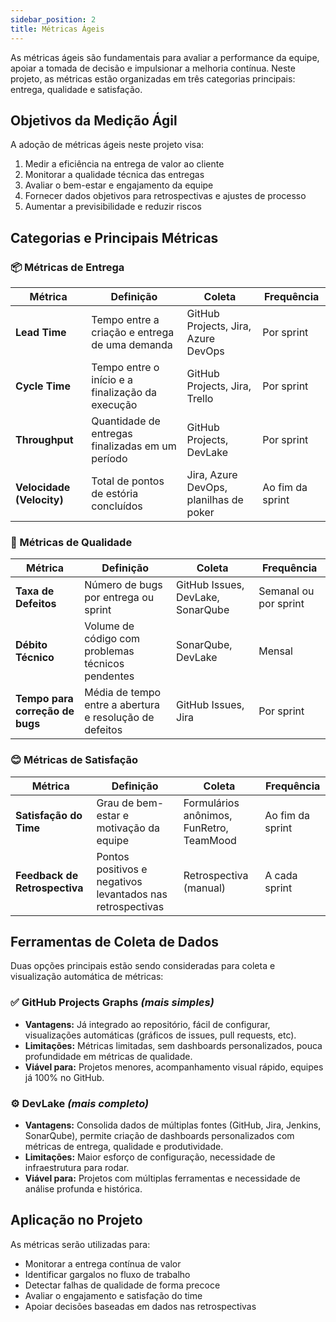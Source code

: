 ```yaml
---
sidebar_position: 2
title: Métricas Ágeis
---
```


As métricas ágeis são fundamentais para avaliar a performance da equipe, apoiar a tomada de decisão e impulsionar a melhoria contínua. Neste projeto, as métricas estão organizadas em três categorias principais: entrega, qualidade e satisfação.

## Objetivos da Medição Ágil

A adoção de métricas ágeis neste projeto visa:

1. Medir a eficiência na entrega de valor ao cliente
2. Monitorar a qualidade técnica das entregas
3. Avaliar o bem-estar e engajamento da equipe
4. Fornecer dados objetivos para retrospectivas e ajustes de processo
5. Aumentar a previsibilidade e reduzir riscos

## Categorias e Principais Métricas

### 📦 Métricas de Entrega

| Métrica                 | Definição | Coleta | Frequência |
|------------------------|-----------|--------|------------|
| **Lead Time**          | Tempo entre a criação e entrega de uma demanda | GitHub Projects, Jira, Azure DevOps | Por sprint |
| **Cycle Time**         | Tempo entre o início e a finalização da execução | GitHub Projects, Jira, Trello | Por sprint |
| **Throughput**         | Quantidade de entregas finalizadas em um período | GitHub Projects, DevLake | Por sprint |
| **Velocidade (Velocity)** | Total de pontos de estória concluídos | Jira, Azure DevOps, planilhas de poker | Ao fim da sprint |

### 🧪 Métricas de Qualidade

| Métrica                 | Definição | Coleta | Frequência |
|------------------------|-----------|--------|------------|
| **Taxa de Defeitos**   | Número de bugs por entrega ou sprint | GitHub Issues, DevLake, SonarQube | Semanal ou por sprint |
| **Débito Técnico**     | Volume de código com problemas técnicos pendentes | SonarQube, DevLake | Mensal |
| **Tempo para correção de bugs** | Média de tempo entre a abertura e resolução de defeitos | GitHub Issues, Jira | Por sprint |

### 😊 Métricas de Satisfação

| Métrica                   | Definição | Coleta | Frequência |
|--------------------------|-----------|--------|------------|
| **Satisfação do Time**   | Grau de bem-estar e motivação da equipe | Formulários anônimos, FunRetro, TeamMood | Ao fim da sprint |
| **Feedback de Retrospectiva** | Pontos positivos e negativos levantados nas retrospectivas | Retrospectiva (manual) | A cada sprint |

## Ferramentas de Coleta de Dados

Duas opções principais estão sendo consideradas para coleta e visualização automática de métricas:

### ✅ GitHub Projects Graphs *(mais simples)*

- **Vantagens:** Já integrado ao repositório, fácil de configurar, visualizações automáticas (gráficos de issues, pull requests, etc).
- **Limitações:** Métricas limitadas, sem dashboards personalizados, pouca profundidade em métricas de qualidade.
- **Viável para:** Projetos menores, acompanhamento visual rápido, equipes já 100% no GitHub.

### ⚙️ DevLake *(mais completo)*

- **Vantagens:** Consolida dados de múltiplas fontes (GitHub, Jira, Jenkins, SonarQube), permite criação de dashboards personalizados com métricas de entrega, qualidade e produtividade.
- **Limitações:** Maior esforço de configuração, necessidade de infraestrutura para rodar.
- **Viável para:** Projetos com múltiplas ferramentas e necessidade de análise profunda e histórica.

## Aplicação no Projeto

As métricas serão utilizadas para:

- Monitorar a entrega contínua de valor
- Identificar gargalos no fluxo de trabalho
- Detectar falhas de qualidade de forma precoce
- Avaliar o engajamento e satisfação do time
- Apoiar decisões baseadas em dados nas retrospectivas
